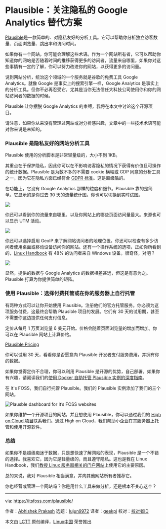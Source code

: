 [#]: subject: (Plausible: Privacy-Focused Google Analytics Alternative)
[#]: via: (https://itsfoss.com/plausible/)
[#]: author: (Abhishek Prakash https://itsfoss.com/author/abhishek/)
[#]: collector: (lujun9972)
[#]: translator: (geekpi)
[#]: reviewer: ( )
[#]: publisher: ( )
[#]: url: ( )

Plausible：关注隐私的 Google Analytics 替代方案
======

[Plausible][1]是一款简单的、对隐私友好的分析工具。它可以帮助你分析独立访客数量、页面浏览量、跳出率和访问时间。

如果你有一个网站，你可能会理解这些术语。作为一个网站所有者，它可以帮助你知道你的网站是否随着时间的推移获得更多的访问者，流量来自哪里，如果你对这些事情有一定的了解，你可以努力改进你的网站，以获得更多的访问量。

说到网站分析，统治这个领域的一个服务就是谷歌的免费工具 Google Analytics。就像 Google 是事实上的搜索引擎一样，Google Analytics 是事实上的分析工具。但你不必再忍受它，尤其是当你无法信任大科技公司使用你和你的网站访问者的数据的时候。

Plausible 让你摆脱 Google Analytics 的束缚，我将在本文中讨论这个开源项目。

请注意，如果你从来没有管理过网站或对分析感兴趣，文章中的一些技术术语可能对你来说是未知的。

### Plausible 是隐私友好的网站分析工具

Plausible 使用的分析脚本是非常轻量级的，大小不到 1KB。

其重点在于保护隐私，因此你可以在不影响访客隐私的情况下获得有价值且可操作的统计数据。Plausible 是为数不多的不需要 cookie 横幅或 GDP 同意的分析工具之一，因为它在隐私方面已经符合 [GDPR 标准][2]。这是超级酷的。

在功能上，它没有 Google Analytics 那样的粒度和细节。Plausible 靠的是简单。它显示的是你过去 30 天的流量统计图。你也可以切换到实时试图。

![][3]

你还可以看到你的流量来自哪里，以及你网站上的哪些页面访问量最大。来源也可以显示 UTM 活动。

![][4]

你还可以选择启用 GeoIP 来了解网站访问者的地理位置。你还可以检查有多少访问者使用桌面或移动设备访问你的网站。还有一个操作系统的选项，正如你所看到的，[Linux Handbook][5] 有 48% 的访问者来自 Windows 设备。很奇怪，对吧？

![][6]

显然，提供的数据与 Google Analytics 的数据相差甚远，但这是有意为之。Plausible 打算为你提供简单的矩阵。

### 使用 Plausible：选择付费托管或在你的服务器上自行托管

有两种方式可以让你开始使用 Plausible。注册他们的官方托管服务。你必须为这项服务付费，这最终会帮助 Plausible 项目的发展。它们有 30 天的试用期，甚至不需要你这边提供任何支付信息。

定价从每月 1 万页浏览量 6 美元开始。价格会随着页面浏览量的增加而增加。你可以在 Plausible 网站上计算价格。

[Plausible Pricing][7]

你可以试用 30 天，看看你是否愿意向 Plausible 开发者支付服务费用，并拥有你的数据。

如果你觉得定价不合理，你可以利用 Plausible 是开源的优势，自己部署。如果你有兴趣，请阅读我们的[使用 Docker 自助托管 Plausible 实例的深度指南][8]。

在 It's FOSS，我们自行托管 Plausible。我们的 Plausible 实例添加了我们的三个网站。

![Plausble dashboard for It’s FOSS websites][9]

如果你维护一个开源项目的网站，并且想使用 Plausible，你可以通过我们的 [High on Cloud 项目][10]联系我们。通过 High on Cloud，我们帮助小企业在其服务器上托管和使用开源软件。

### 总结

如果你不是超级痴迷于数据，只是想快速了解网站的表现，Plausible 是一个不错的选择。我喜欢它，因为它是轻量级的，而且遵守隐私。这也是我在 Linux Handbook，我们[教授 Linux 服务器相关的门户网站][11]上使用它的主要原因。

总的来说，我对 Plausible 相当满意，并向其他网站所有者推荐它。

你也经营或管理一个网站吗？你是用什么工具来做分析，还是根本不关心这个？

--------------------------------------------------------------------------------

via: https://itsfoss.com/plausible/

作者：[Abhishek Prakash][a]
选题：[lujun9972][b]
译者：[geekpi](https://github.com/geekpi)
校对：[校对者ID](https://github.com/校对者ID)

本文由 [LCTT](https://github.com/LCTT/TranslateProject) 原创编译，[Linux中国](https://linux.cn/) 荣誉推出

[a]: https://itsfoss.com/author/abhishek/
[b]: https://github.com/lujun9972
[1]: https://plausible.io/
[2]: https://gdpr.eu/compliance/
[3]: https://i1.wp.com/itsfoss.com/wp-content/uploads/2021/03/plausible-graph-lhb.png?resize=800%2C395&ssl=1
[4]: https://i1.wp.com/itsfoss.com/wp-content/uploads/2021/03/plausible-stats-lhb-2.png?resize=800%2C333&ssl=1
[5]: https://linuxhandbook.com/
[6]: https://i0.wp.com/itsfoss.com/wp-content/uploads/2021/03/plausible-geo-ip-stats.png?resize=800%2C331&ssl=1
[7]: https://plausible.io/#pricing
[8]: https://linuxhandbook.com/plausible-deployment-guide/
[9]: https://i0.wp.com/itsfoss.com/wp-content/uploads/2021/03/plausible-analytics-for-itsfoss.png?resize=800%2C231&ssl=1
[10]: https://highoncloud.com/
[11]: https://linuxhandbook.com/about/#ethical-web-portal
